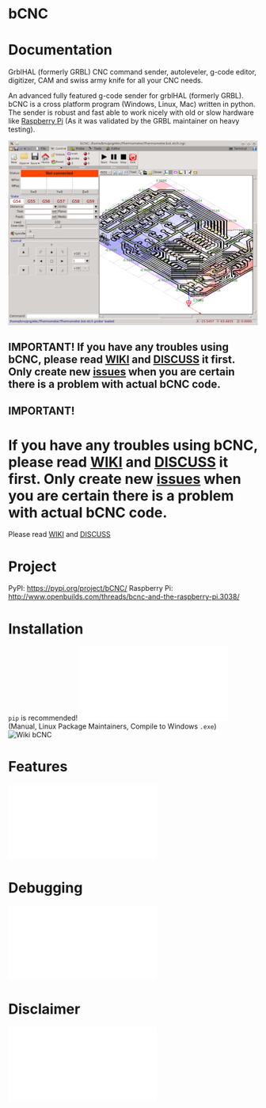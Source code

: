 bCNC
====

# Documentation
GrblHAL (formerly GRBL) CNC command sender, autoleveler, g-code editor, digitizer, CAM
and swiss army knife for all your CNC needs.

An advanced fully featured g-code sender for grblHAL (formerly GRBL). bCNC is a cross platform program (Windows, Linux, Mac) written in python. The sender is robust and fast able to work nicely with old or slow hardware like [Raspberry Pi](http://www.openbuilds.com/threads/bcnc-and-the-raspberry-pi.3038/) (As it was validated by the GRBL maintainer on heavy testing).

![bCNC screenshot](https://raw.githubusercontent.com/vlachoudis/bCNC/doc/Screenshots/bCNC.png)

## IMPORTANT! If you have any troubles using bCNC, please read [WIKI](https://github.com/vlachoudis/bCNC/wiki) and [DISCUSS](https://github.com/vlachoudis/bCNC/discussions) it first. Only create new [issues](https://github.com/vlachoudis/bCNC/issues) when you are certain there is a problem with actual bCNC code.

## IMPORTANT!
# If you have any troubles using bCNC, please read [WIKI](https://github.com/vlachoudis/bCNC/wiki) and [DISCUSS](https://github.com/vlachoudis/bCNC/discussions) it first. Only create new [issues](https://github.com/vlachoudis/bCNC/issues) when you are certain there is a problem with actual bCNC code.

Please read [WIKI](https://github.com/vlachoudis/bCNC/wiki) and [DISCUSS](https://github.com/vlachoudis/bCNC/discussions) 


# Project
PyPI: https://pypi.org/project/bCNC/
Raspberry Pi: http://www.openbuilds.com/threads/bcnc-and-the-raspberry-pi.3038/

# Installation
`pip` is recommended!
![Docs bCNC](INSTALLATION.md) (Manual, Linux Package Maintainers, Compile to Windows `.exe`)
![Wiki bCNC](https://github.com/vlachoudis/bCNC/wiki/Installation)

# Features
![Docs bCNC](FEATURES.md)

# Debugging
![Docs bCNC](DEBUGGING.md)

# Disclaimer
![Docs bCNC](DISCLAIMER.md)
